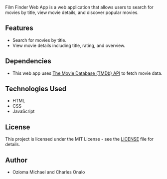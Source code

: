Film Finder Web App is a web application that allows users to search for movies by title, view movie details, and discover popular movies.

## Features

- Search for movies by title.
- View movie details including title, rating, and overview.
## Dependencies

- This web app uses [The Movie Database (TMDb) API](https://www.themoviedb.org/documentation/api) to fetch movie data.

## Technologies Used

- HTML
- CSS
- JavaScript

## License

This project is licensed under the MIT License - see the [LICENSE](LICENSE) file for details.

## Author

- Ozioma Michael and Charles Onalo
```
